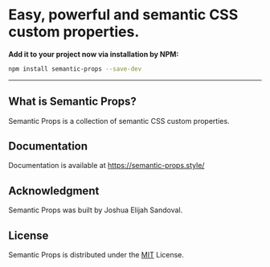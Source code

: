 # Easy, powerful and semantic CSS custom properties.

**Add it to your project now via installation by NPM:**

```bash
npm install semantic-props --save-dev
```

---

## What is Semantic Props?
Semantic Props is a collection of semantic CSS custom properties.

## Documentation
Documentation is available at https://semantic-props.style/

## Acknowledgment
Semantic Props was built by Joshua Elijah Sandoval.

## License
Semantic Props is distributed under the [MIT](https://choosealicense.com/licenses/mit/) License.